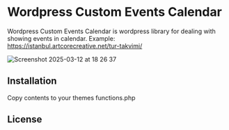 # Wordpress Custom Events Calendar

Wordpress Custom Events Calendar is wordpress library for dealing with showing events in calendar.
Example:
https://istanbul.artcorecreative.net/tur-takvimi/

![Screenshot 2025-03-12 at 18 26 37](https://github.com/user-attachments/assets/f0e01003-85b3-4cd6-8f3a-ae45c639b51e)

## Installation
Copy contents to your themes functions.php


 
## License 
